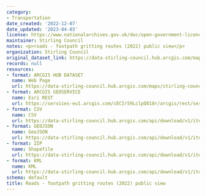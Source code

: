 ```yaml
---
category:
- Transportation
date_created: '2022-12-07'
date_updated: '2023-04-03'
license: https://www.nationalarchives.gov.uk/doc/open-government-licence/version/3/
maintainer: Stirling Council
notes: <p>roads - footpath gritting routes (2022) public view</p>
organization: Stirling Council
original_dataset_link: https://data-stirling-council.hub.arcgis.com/maps/stirling-council::roads-footpath-gritting-routes-2022-public-view
records: null
resources:
- format: ARCGIS HUB DATASET
  name: Web Page
  url: https://data-stirling-council.hub.arcgis.com/maps/stirling-council::roads-footpath-gritting-routes-2022-public-view
- format: ARCGIS GEOSERVICE
  name: Esri REST
  url: https://services-eu1.arcgis.com/cECIr59LclpO818r/arcgis/rest/services/roads_-_footpath_gritting_routes_(2022)_public_view/FeatureServer/7
- format: CSV
  name: CSV
  url: https://data-stirling-council.hub.arcgis.com/api/download/v1/items/b9c370465bcc4619a49e92b330128387/csv?layers=7
- format: GEOJSON
  name: GeoJSON
  url: https://data-stirling-council.hub.arcgis.com/api/download/v1/items/b9c370465bcc4619a49e92b330128387/geojson?layers=7
- format: ZIP
  name: Shapefile
  url: https://data-stirling-council.hub.arcgis.com/api/download/v1/items/b9c370465bcc4619a49e92b330128387/shapefile?layers=7
- format: KML
  name: KML
  url: https://data-stirling-council.hub.arcgis.com/api/download/v1/items/b9c370465bcc4619a49e92b330128387/kml?layers=7
schema: default
title: Roads - footpath gritting routes (2022) public view
---
```

